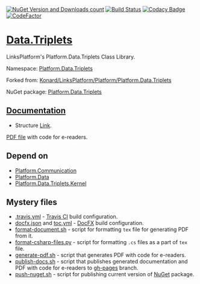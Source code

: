 [![NuGet Version and Downloads count](https://buildstats.info/nuget/Platform.Data.Triplets)](https://www.nuget.org/packages/Platform.Data.Triplets)
[![Build Status](https://travis-ci.com/linksplatform/Data.Triplets.svg?branch=master)](https://travis-ci.com/linksplatform/Data.Triplets)
[![Codacy Badge](https://api.codacy.com/project/badge/Grade/97fe4f772ba44e7d9e5ea23964fa314b)](https://app.codacy.com/app/drakonard/Data.Triplets?utm_source=github.com&utm_medium=referral&utm_content=linksplatform/Data.Triplets&utm_campaign=Badge_Grade_Dashboard)
[![CodeFactor](https://www.codefactor.io/repository/github/linksplatform/data.triplets/badge)](https://www.codefactor.io/repository/github/linksplatform/data.triplets)

# [Data.Triplets](https://github.com/linksplatform/Data.Triplets)
LinksPlatform's Platform.Data.Triplets Class Library.

Namespace: [Platform.Data.Triplets](https://linksplatform.github.io/Data.Triplets/api/Platform.Data.Triplets.html)

Forked from: [Konard/LinksPlatform/Platform/Platform.Data.Triplets](https://github.com/Konard/LinksPlatform/tree/654d2728ebaa0267cb6a9163589b68116088b7a6/Platform/Platform.Data.Triplets)

NuGet package: [Platform.Data.Triplets](https://www.nuget.org/packages/Platform.Data.Triplets)

## [Documentation](https://linksplatform.github.io/Data.Triplets)
*   Structure [Link](https://linksplatform.github.io/Data.Triplets/api/Platform.Data.Triplets.Link.html).

[PDF file](https://linksplatform.github.io/Data.Triplets/Platform.Data.Triplets.pdf) with code for e-readers.

## Depend on
*   [Platform.Communication](https://github.com/linksplatform/Communication)
*   [Platform.Data](https://github.com/linksplatform/Data)
*   [Platform.Data.Triplets.Kernel](https://github.com/linksplatform/Data.Triplets.Kernel)

## Mystery files
*   [.travis.yml](https://github.com/linksplatform/Data.Triplets/blob/master/.travis.yml) - [Travis CI](https://travis-ci.com) build configuration.
*   [docfx.json](https://github.com/linksplatform/Data.Triplets/blob/master/docfx.json) and [toc.yml](https://github.com/linksplatform/Data.Triplets/blob/master/toc.yml) - [DocFX](https://dotnet.github.io/docfx) build configuration.
*   [format-document.sh](https://github.com/linksplatform/Data.Triplets/blob/master/format-document.sh) - script for formatting `tex` file for generating PDF from it.
*   [format-csharp-files.py](https://github.com/linksplatform/Data.Triplets/blob/master/format-csharp-files.py) - script for formatting `.cs` files as a part of `tex` file.
*   [generate-pdf.sh](https://github.com/linksplatform/Data.Triplets/blob/master/generate-pdf.sh) - script that generates PDF with code for e-readers.
*   [publish-docs.sh](https://github.com/linksplatform/Data.Triplets/blob/master/publish-docs.sh) - script that publishes generated documentation and PDF with code for e-readers to [gh-pages](https://github.com/linksplatform/Data.Triplets/tree/gh-pages) branch.
*   [push-nuget.sh](https://github.com/linksplatform/Data.Triplets/blob/master/push-nuget.sh) - script for publishing current version of [NuGet](https://www.nuget.org) package.
